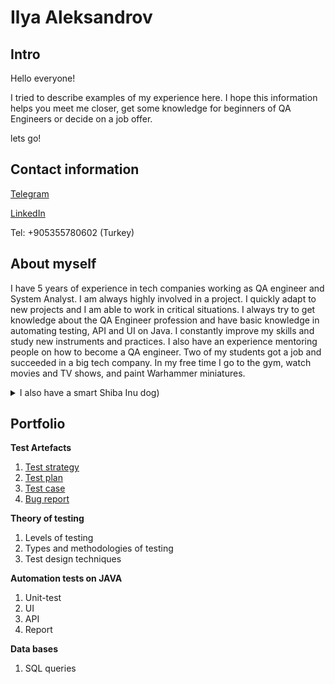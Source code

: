 # Ilya Aleksandrov

## Intro

Hello everyone!

I tried to describe examples of my experience here. I hope this information helps you meet me closer, get some knowledge for beginners of QA Engineers or decide on a job offer.

lets go!


## Contact information

[Telegram](https://t.me/JubeiKibagamy)

[LinkedIn](https://www.linkedin.com/in/imaqa/)

Tel: +905355780602 (Turkey)

## About myself

I have 5 years of experience in tech companies working as QA engineer and System Analyst. I am always highly involved in a project. I quickly adapt to new projects and I am able to work in critical situations. I always try to get knowledge about the QA Engineer profession and have basic knowledge in automating testing, API and UI on Java. I constantly improve my skills and study new instruments and practices. I also have an experience mentoring people on how to become a QA engineer. Two of my students got a job and succeeded in a big tech company. In my free time I go to the gym, watch movies and TV shows, and paint Warhammer miniatures.

<details><summary>I also have a smart Shiba Inu dog)</summary>
<image src="/image/photoMyDog.jpg" alt="Smart Shiba-Inu dog"></image>
</details>

## Portfolio

**Test Artefacts**

1. [Test strategy](https://github.com/Akaiinuu/mainPage/blob/main/testArtefacts/testStrategy/README.md)
2. [Test plan](https://github.com/Akaiinuu/mainPage/tree/main/testArtefacts/testPlan)
3. [Test case](https://github.com/Akaiinuu/mainPage/blob/main/testArtefacts/testCases/README.md)
4. [Bug report](https://github.com/Akaiinuu/mainPage/blob/main/testArtefacts/bugReports/README.md)

**Theory of testing**

1. Levels of testing
2. Types and methodologies of testing
3. Test design techniques

**Automation tests on JAVA**

1. Unit-test
2. UI
3. API
4. Report

**Data bases**

1. SQL queries